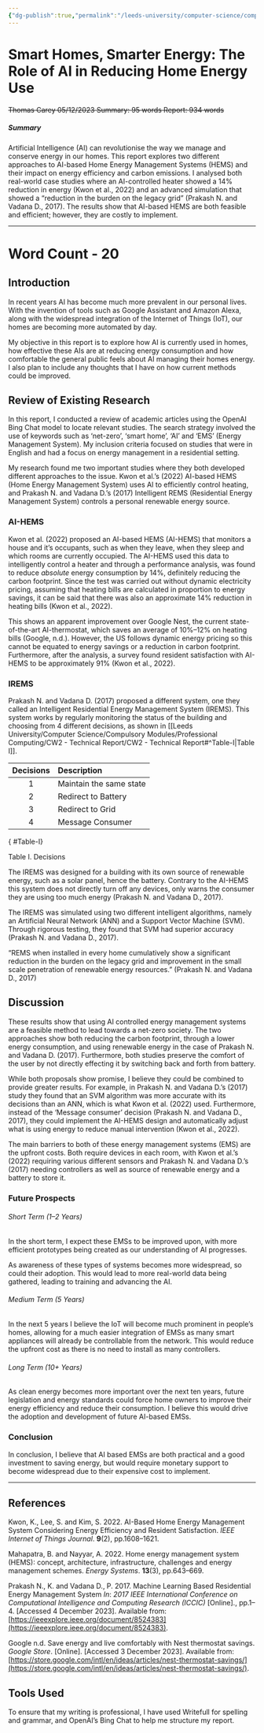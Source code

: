 ```yaml
---
{"dg-publish":true,"permalink":"/leeds-university/computer-science/compulsory-modules/professional-computing/cw-2-technical-report/cw-2-technical-report/"}
---
```


# Smart Homes, Smarter Energy: The Role of AI in Reducing Home Energy Use

~~Thomas Carey
05/12/2023
Summary: 95 words
Report: 934 words~~

##### Summary

Artificial Intelligence (AI) can revolutionise the way we manage and conserve energy in our homes. This report explores two different approaches to AI-based Home Energy Management Systems (HEMS) and their impact on energy efficiency and carbon emissions. I analysed both real-world case studies where an AI-controlled heater showed a 14% reduction in energy (Kwon et al., 2022) and an advanced simulation that showed a “reduction in the burden on the legacy grid” (Prakash N. and Vadana D., 2017). The results show that AI-based HEMS are both feasible and efficient; however, they are costly to implement.

---

# Word Count - 20

## Introduction

In recent years AI has become much more prevalent in our personal lives. With the invention of tools such as Google Assistant and Amazon Alexa, along with the widespread integration of the Internet of Things (IoT), our homes are becoming more automated by day.

My objective in this report is to explore how AI is currently used in homes, how effective these AIs are at reducing energy consumption and how comfortable the general public feels about AI managing their homes energy. I also plan to include any thoughts that I have on how current methods could be improved.

## Review of Existing Research

In this report, I conducted a review of academic articles using the OpenAI Bing Chat model to locate relevant studies. The search strategy involved the use of keywords such as ‘net-zero’, ‘smart home’, ‘AI’ and ‘EMS’ (Energy Management System). My inclusion criteria focused on studies that were in English and had a focus on energy management in a residential setting.

My research found me two important studies where they both developed different approaches to the issue. Kwon et al.’s (2022) AI-based HEMS (Home Energy Management System) uses AI to efficiently control heating, and Prakash N. and Vadana D.’s (2017) Intelligent REMS (Residential Energy Management System) controls a personal renewable energy source.

### AI-HEMS

Kwon et al. (2022) proposed an AI-based HEMS (AI-HEMS) that monitors a house and it’s occupants, such as when they leave, when they sleep and which rooms are currently occupied. The AI-HEMS used this data to intelligently control a heater and through a performance analysis, was found to reduce *absolute* energy consumption by 14%, definitely reducing the carbon footprint. Since the test was carried out without dynamic electricity pricing, assuming that heating bills are calculated in proportion to energy savings, it can be said that there was also an approximate 14% reduction in heating bills (Kwon et al., 2022).

This shows an apparent improvement over Google Nest, the current state-of-the-art AI-thermostat, which saves an average of 10%–12% on heating bills (Google, n.d.). However, the US follows dynamic energy pricing so this cannot be equated to energy savings or a reduction in carbon footprint. Furthermore, after the analysis, a survey found resident satisfaction with AI-HEMS to be approximately 91% (Kwon et al., 2022).

### IREMS

Prakash N. and Vadana D. (2017) proposed a different system, one they called an Intelligent Residential Energy Management System (IREMS). This system works by regularly monitoring the status of the building and choosing from 4 different decisions, as shown in [[Leeds University/Computer Science/Compulsory Modules/Professional Computing/CW2 - Technical Report/CW2 - Technical Report#^Table-I\|Table I]].

| Decisions | Description |
| :-: | :- |
| 1 | Maintain the same state |
| 2 | Redirect to Battery |
| 3 | Redirect to Grid |
| 4 | Message Consumer |
{ #Table-I}


<figcaption>Table I. Decisions</figcaption>

The IREMS was designed for a building with its own source of renewable energy, such as a solar panel, hence the battery. Contrary to the AI-HEMS this system does not directly turn off any devices, only warns the consumer they are using too much energy (Prakash N. and Vadana D., 2017).

The IREMS was simulated using two different intelligent algorithms, namely an Artificial Neural Network (ANN) and a Support Vector Machine (SVM). Through rigorous testing, they found that SVM had superior accuracy (Prakash N. and Vadana D., 2017).

“REMS when installed in every home cumulatively show a significant reduction in the burden on the legacy grid and improvement in the small scale penetration of renewable energy resources.” (Prakash N. and Vadana D., 2017)

## Discussion

These results show that using AI controlled energy management systems are a feasible method to lead towards a net-zero society. The two approaches show both reducing the carbon footprint, through a lower energy consumption, and using renewable energy in the case of Prakash N. and Vadana D. (2017). Furthermore, both studies preserve the comfort of the user by not directly effecting it by switching back and forth from battery.

While both proposals show promise, I believe they could be combined to provide greater results. For example, in Prakash N. and Vadana D.’s (2017) study they found that an SVM algorithm was more accurate with its decisions than an ANN, which is what Kwon et al. (2022) used. Furthermore, instead of the ‘Message consumer’ decision (Prakash N. and Vadana D., 2017), they could implement the AI-HEMS design and automatically adjust what is using energy to reduce manual intervention (Kwon et al., 2022).

The main barriers to both of these energy management systems (EMS) are the upfront costs. Both require devices in each room, with Kwon et al.’s (2022) requiring various different sensors and Prakash N. and Vadana D.’s (2017) needing controllers as well as source of renewable energy and a battery to store it.

### Future Prospects

###### Short Term (1–2 Years)

In the short term, I expect these EMSs to be improved upon, with more efficient prototypes being created as our understanding of AI progresses.

As awareness of these types of systems becomes more widespread, so could their adoption. This would lead to more real-world data being gathered, leading to training and advancing the AI.

###### Medium Term (5 Years)

In the next 5 years I believe the IoT will become much prominent in people’s homes, allowing for a much easier integration of EMSs as many smart appliances will already be controllable from the network. This would reduce the upfront cost as there is no need to install as many controllers.

###### Long Term (10+ Years)

As clean energy becomes more important over the next ten years, future legislation and energy standards could force home owners to improve their energy efficiency and reduce their consumption. I believe this would drive the adoption and development of future AI-based EMSs.

### Conclusion

In conclusion, I believe that AI based EMSs are both practical and a good investment to saving energy, but would require monetary support to become widespread due to their expensive cost to implement.

---

## References

Kwon, K., Lee, S. and Kim, S. 2022. AI-Based Home Energy Management System Considering Energy Efficiency and Resident Satisfaction. _IEEE Internet of Things Journal_. **9**(2), pp.1608–1621.

Mahapatra, B. and Nayyar, A. 2022. Home energy management system (HEMS): concept, architecture, infrastructure, challenges and energy management schemes. _Energy Systems_. **13**(3), pp.643–669.

Prakash N., K. and Vadana D., P. 2017. Machine Learning Based Residential Energy Management System _In_: _2017 IEEE International Conference on Computational Intelligence and Computing Research (ICCIC)_ [Online]., pp.1–4. [Accessed 4 December 2023]. Available from: [https://ieeexplore.ieee.org/document/8524383](https://ieeexplore.ieee.org/document/8524383).

Google n.d. Save energy and live comfortably with Nest thermostat savings. _Google Store_. [Online]. [Accessed 3 December 2023]. Available from: [https://store.google.com/intl/en/ideas/articles/nest-thermostat-savings/](https://store.google.com/intl/en/ideas/articles/nest-thermostat-savings/).
## Tools Used
To ensure that my writing is professional, I have used Writefull for spelling and grammar, and OpenAI’s Bing Chat to help me structure my report.